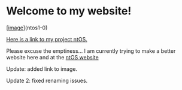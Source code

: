 # Welcome to my website!

[[image](https://user-images.githubusercontent.com/66440439/113936841-4aee2b80-97f0-11eb-93f8-384a4da34311.png)](ntos1-0)

[Here is a link to my project ntOS.](ntos1-0)

Please excuse the emptiness... I am currently trying to make a better website here and at the [ntOS website](ntos1-0)











Update: added link to image.
<p>Update 2: fixed renaming issues.
